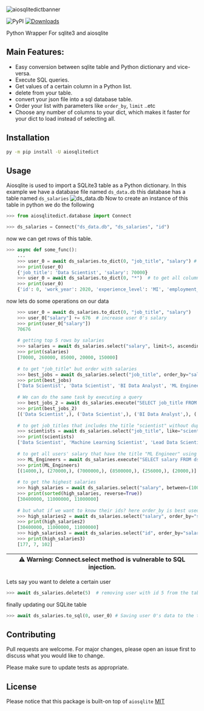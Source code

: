 ![aiosqlitedictbanner](https://user-images.githubusercontent.com/51752028/160848765-35b1577d-0d94-44e3-bca4-d7ef133b5a97.png)

![PyPI](https://img.shields.io/pypi/v/aiosqlitedict?style=flat)
[![Downloads](https://pepy.tech/badge/aiosqlitedict)](https://pepy.tech/project/aiosqlitedict)    

Python Wrapper For sqlite3 and aiosqlite

## Main Features:
* Easy conversion between sqlite table and Python dictionary and vice-versa.
* Execute SQL queries.
* Get values of a certain column in a Python list.
* delete from your table.
* convert your json file into a sql database table.
* Order your list with parameters like ``order_by``, ``limit`` ..etc
* Choose any number of columns to your dict, which makes it faster for your dict to load instead of selecting all.


## Installation

```bash
py -m pip install -U aiosqlitedict
```


## Usage

Aiosqlite is used to import a SQLite3 table as a Python dictionary.
In this example we have a database file named ``ds_data.db`` this database has a table named ``ds_salaries``
![ds_data.db](https://i.ibb.co/rvsrPCX/pic1.png)
Now to create an instance of this table in python we do the following
```python
>>> from aiosqlitedict.database import Connect

>>> ds_salaries = Connect("ds_data.db", "ds_salaries", "id")
```
now we can get rows of this table.
```python
>>> async def some_func():
    ...
    >>> user_0 = await ds_salaries.to_dict(0, "job_title", "salary") # to get `job_title` and `salary` of user with id 0
    >>> print(user_0)
    {'job_title': 'Data Scientist', 'salary': 70000}
    >>> user_0 = await ds_salaries.to_dict(0, "*")  # to get all columns of user with id 0
    >>> print(user_0)
    {'id': 0, 'work_year': 2020, 'experience_level': 'MI', 'employment_type': 'FT', 'job_title': 'Data Scientist', 'salary': 70000, 'salary_currency': 'EUR', 'salary_in_usd': 79833, 'employee_residence': 'DE', 'remote_ratio': 0, 'company_location': 'DE', 'company_size': 'L'}
```
now lets do some operations on our data
```python
    >>> user_0 = await ds_salaries.to_dict(0, "job_title", "salary")
    >>> user_0["salary"] += 676  # increase user 0's salary
    >>> print(user_0["salary"])
    70676
    
    # getting top 5 rows by salaries
    >>> salaries = await ds_salaries.select("salary", limit=5, ascending=False)
    >>> print(salaries)
    [70000, 260000, 85000, 20000, 150000]
    
    # to get "job_title" but order with salaries
    >>> best_jobs = await ds_salaries.select("job_title", order_by="salary", limit=5, ascending=False)
    >>> print(best_jobs)
    ['Data Scientist', 'Data Scientist', 'BI Data Analyst', 'ML Engineer', 'ML Engineer']
    
    # We can do the same task by executing a query
    >>> best_jobs_2 = await ds_salaries.execute("SELECT job_title FROM ds_salaries ORDER BY salary DESC LIMIT 5")
    >>> print(best_jobs_2)
    [('Data Scientist',), ('Data Scientist',), ('BI Data Analyst',), ('ML Engineer',), ('ML Engineer',)]
    
    # to get job_titles that includes the title "scientist" without duplicates
    >>> scientists = await ds_salaries.select("job_title", like="scientist", distinct=True)
    >>> print(scientists)
    ['Data Scientist', 'Machine Learning Scientist', 'Lead Data Scientist', 'Research Scientist', 'AI Scientist', 'Principal Data Scientist', 'Applied Data Scientist', 'Applied Machine Learning Scientist', 'Staff Data Scientist']
    
    # to get all users' salary that have the title "ML Engineer" using a query
    >>> ML_Engineers = await ds_salaries.execute("SELECT salary FROM ds_salaries WHERE job_title = 'ML Engineer'")
    >>> print(ML_Engineers)
    [(14000,), (270000,), (7000000,), (8500000,), (256000,), (20000,)]
    
    # to get the highest salaries
    >>> high_salaries = await ds_salaries.select("salary", between=(10000000, 40000000))  # between 30M and 40M salary
    >>> print(sorted(high_salaries, reverse=True))
    [30400000, 11000000, 11000000]
    
    # but what if we want to know their ids? here order_by is best used
    >>> high_salaries2 = await ds_salaries.select("salary", order_by="salary", limit=3, ascending=False) # same task with different method
    >>> print(high_salaries2)
    [30400000, 11000000, 11000000]
    >>> high_salaries3 = await ds_salaries.select("id", order_by="salary", limit=3, ascending=False) # id of richest to poorest
    >>> print(high_salaries3)
    [177, 7, 102]
```
| :warning: Warning: Connect.select method is vulnerable to SQL injection.|
| --- |

Lets say you want to delete a certain user
```python
>>> await ds_salaries.delete(5)  # removing user with id 5 from the table.
```
finally updating our SQLite table
```python
>>> await ds_salaries.to_sql(0, user_0) # Saving user 0's data to the table
```

## Contributing
Pull requests are welcome. For major changes, please open an issue first to discuss what you would like to change.

Please make sure to update tests as appropriate.

## License
Please notice that
this package is built-on top of ``aiosqlite``
[MIT](https://github.com/sabrysm/aiosqlitedict/blob/main/LICENSE)
